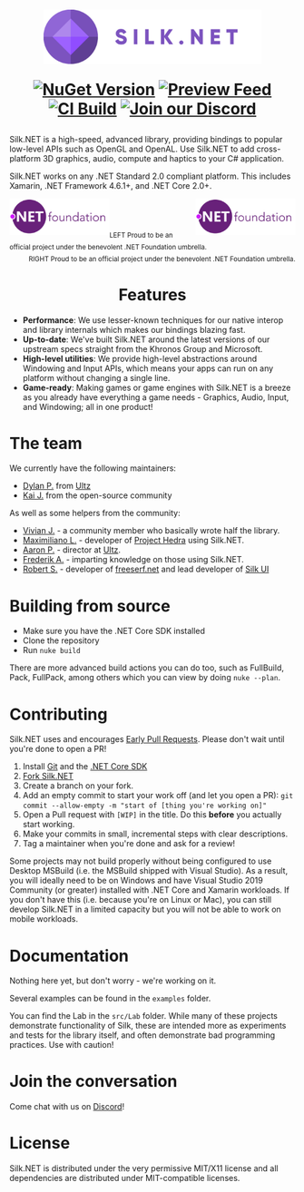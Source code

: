 <h1 align="center">
    <img align="center" src="documentation/readme/wordmark480.png" height="96">
    <br />

[![NuGet Version](https://img.shields.io/nuget/v/Silk.NET)](https://nuget.org/packages/Silk.NET)
[![Preview Feed](https://img.shields.io/badge/nuget-experimental%20feed-yellow)](https://dev.azure.com/UltzOS/Silk.NET/_packaging?_a=feed&feed=Experimental)
[![CI Build](https://github.com/Ultz/Silk.NET/workflows/CI%20Build/badge.svg)](https://dev.azure.com/UltzOS/Silk.NET/_build/latest?definitionId=2&branchName=master)
[![Join our Discord](https://img.shields.io/badge/chat%20on-discord-7289DA)](https://discord.gg/DTHHXRt)

</h1>

Silk.NET is a high-speed, advanced library, providing bindings to popular low-level APIs such as OpenGL and OpenAL. Use Silk.NET to add cross-platform 3D graphics, audio, compute and haptics to your C# application.

Silk.NET works on any .NET Standard 2.0 compliant platform. This includes Xamarin, .NET Framework 4.6.1+, and .NET Core 2.0+.

<img align="left" src="documentation/readme/dnf.svg" height="64">
<img align="right" src="documentation/readme/dnf.svg" height="64">
<br />
<br />
<br />

<div align="left">
    <sub>LEFT Proud to be an official project under the benevolent .NET Foundation umbrella.</sub>
</div>

<div align="right">
    <sub>RIGHT Proud to be an official project under the benevolent .NET Foundation umbrella.</sub>
</div>


<h1 align="center">Features</h1>

- **Performance**: We use lesser-known techniques for our native interop and library internals which makes our bindings blazing fast.
- **Up-to-date**: We've built Silk.NET around the latest versions of our upstream specs straight from the Khronos Group and Microsoft.
- **High-level utilities**: We provide high-level abstractions around Windowing and Input APIs, which means your apps can run on any platform without changing a single line.
- **Game-ready**: Making games or game engines with Silk.NET is a breeze as you already have everything a game needs - Graphics, Audio, Input, and Windowing; all in one product!

# The team
We currently have the following maintainers:
- [Dylan P.](https://github.com/Perksey) from [Ultz](https://github.com/Ultz)
- [Kai J.](https://github.com/HurricanKai) from the open-source community

As well as some helpers from the community:
- [Vivian J.](https://github.com/devvoid) - a community member who basically wrote half the library.
- [Maximiliano L.](https://github.com/maxilevi) - developer of [Project Hedra](https://projecthedra.com/) using Silk.NET.
- [Aaron P.](https://github.com/AzyIsCool) - director at [Ultz](https://github.com/Ultz).
- [Frederik A.](https://github.com/frederikja163) - imparting knowledge on those using Silk.NET.
- [Robert S.](https://github.com/Pyrdacor) - developer of [freeserf.net](https://github.com/Pyrdacor/freeserf.net) and lead developer of [Silk UI](https://github.com/Ultz/SilkUI)

# Building from source

- Make sure you have the .NET Core SDK installed
- Clone the repository
- Run `nuke build`

There are more advanced build actions you can do too, such as FullBuild, Pack, FullPack, among others which you can view by doing `nuke --plan`.

# Contributing

Silk.NET uses and encourages [Early Pull Requests](https://medium.com/practical-blend/pull-request-first-f6bb667a9b6). Please don't wait until you're done to open a PR!

1. Install [Git](https://git-scm.com/downloads) and the [.NET Core SDK](https://www.microsoft.com/net/download)
1. [Fork Silk.NET](https://github.com/Ultz/Silk.NET/fork)
1. Create a branch on your fork.
1. Add an empty commit to start your work off (and let you open a PR): `git commit --allow-empty -m "start of [thing you're working on]"`
1. Open a Pull request with `[WIP]` in the title. Do this **before** you actually start working.
1. Make your commits in small, incremental steps with clear descriptions.
1. Tag a maintainer when you're done and ask for a review!

Some projects may not build properly without being configured to use Desktop MSBuild (i.e. the MSBuild shipped with Visual Studio). As a result, you will ideally need to be on Windows and have Visual Studio 2019 Community (or greater) installed with .NET Core and Xamarin workloads. If you don't have this (i.e. because you're on Linux or Mac), you can still develop Silk.NET in a limited capacity but you will not be able to work on mobile workloads.

# Documentation

Nothing here yet, but don't worry - we're working on it.

Several examples can be found in the `examples` folder.

You can find the Lab in the `src/Lab` folder. While many of these projects demonstrate functionality of Silk, these are intended more as experiments and tests for the library itself, and often demonstrate bad programming practices. Use with caution!

# Join the conversation

Come chat with us on [Discord](https://discord.gg/DTHHXRt)!

# License
Silk.NET is distributed under the very permissive MIT/X11 license and all dependencies are distributed under MIT-compatible licenses.
